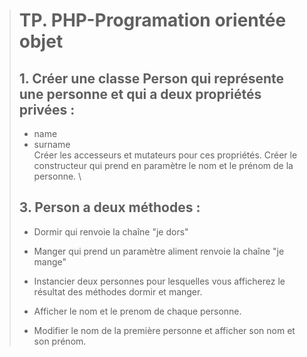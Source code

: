 > # TP. PHP-Programation orientée objet
>
> ## 1. Créer une classe Person qui représente une personne et qui a deux propriétés privées :
>
> - name
> - surname
\
> Créer les accesseurs et mutateurs pour ces propriétés.
> Créer le constructeur qui prend en paramètre le nom et le prénom de la personne.
\
> ## 3. Person a deux méthodes :
> - Dormir qui renvoie la chaîne "je dors"
> - Manger qui prend un paramètre aliment renvoie la chaîne "je mange"
>
> - Instancier deux personnes pour lesquelles vous afficherez le résultat des méthodes dormir et manger.
> - Afficher le nom et le prenom de chaque personne.
> - Modifier le nom de la première personne et afficher son nom et son prénom.